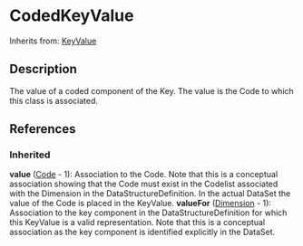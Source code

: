 
# CodedKeyValue

Inherits from: [KeyValue](KeyValue.md)



## Description

The value of a coded component of the Key. The value is the Code to which this class is associated.




## References

### Inherited

**value** ([Code](../Codelists/Code.md) - 1): Association to the Code. Note that this is a conceptual association showing that the Code must exist in the Codelist associated with the Dimension in the DataStructureDefinition. In the actual DataSet the value of the Code is placed in the KeyValue.
**valueFor** ([Dimension](Dimension.md) - 1): Association to the key component in the DataStructureDefinition for which this KeyValue is a valid representation. Note that this is a conceptual association as the key component is identified explicitly in the DataSet.



